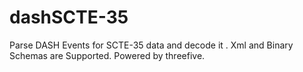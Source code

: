 # dashSCTE-35
Parse DASH Events for SCTE-35 data and decode it . Xml and Binary Schemas are Supported. Powered  by threefive.
